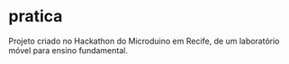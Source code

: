 # pratica
Projeto criado no Hackathon do Microduino em Recife, de um laboratório móvel para ensino fundamental.
